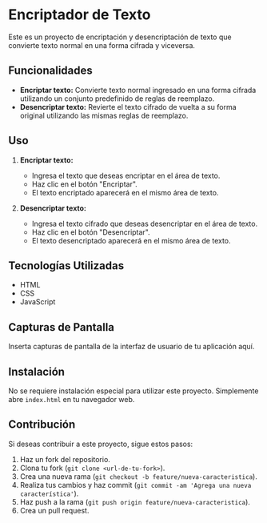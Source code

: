 # Encriptador de Texto

Este es un proyecto de encriptación y desencriptación de texto que convierte texto normal en una forma cifrada y viceversa. 

## Funcionalidades

- **Encriptar texto:** Convierte texto normal ingresado en una forma cifrada utilizando un conjunto predefinido de reglas de reemplazo.
- **Desencriptar texto:** Revierte el texto cifrado de vuelta a su forma original utilizando las mismas reglas de reemplazo.

## Uso

1. **Encriptar texto:**
   - Ingresa el texto que deseas encriptar en el área de texto.
   - Haz clic en el botón "Encriptar".
   - El texto encriptado aparecerá en el mismo área de texto.

2. **Desencriptar texto:**
   - Ingresa el texto cifrado que deseas desencriptar en el área de texto.
   - Haz clic en el botón "Desencriptar".
   - El texto desencriptado aparecerá en el mismo área de texto.

## Tecnologías Utilizadas

- HTML
- CSS
- JavaScript

## Capturas de Pantalla

Inserta capturas de pantalla de la interfaz de usuario de tu aplicación aquí.

## Instalación

No se requiere instalación especial para utilizar este proyecto. Simplemente abre `index.html` en tu navegador web.

## Contribución

Si deseas contribuir a este proyecto, sigue estos pasos:

1. Haz un fork del repositorio.
2. Clona tu fork (`git clone <url-de-tu-fork>`).
3. Crea una nueva rama (`git checkout -b feature/nueva-caracteristica`).
4. Realiza tus cambios y haz commit (`git commit -am 'Agrega una nueva característica'`).
5. Haz push a la rama (`git push origin feature/nueva-caracteristica`).
6. Crea un pull request.

